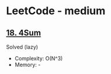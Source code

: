 # LeetCode - medium

## [18. 4Sum](https://leetcode.com/problems/4sum)

Solved (lazy)

* Complexity: O(N^3)
* Memory: -
